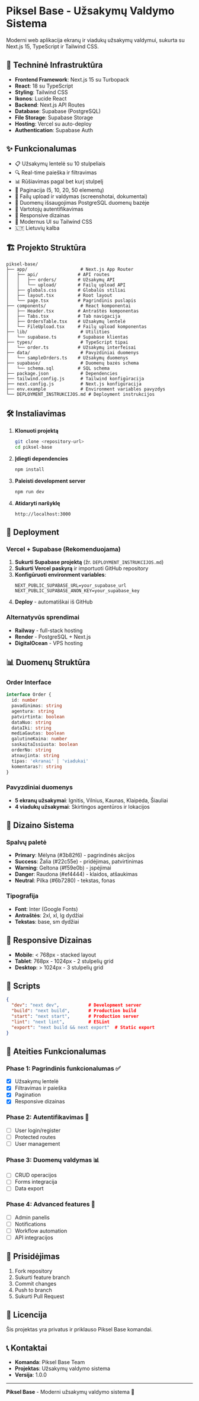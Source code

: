 # Piksel Base - Užsakymų Valdymo Sistema

Moderni web aplikacija ekranų ir viadukų užsakymų valdymui, sukurta su Next.js 15, TypeScript ir Tailwind CSS.

## 🚀 Techninė Infrastruktūra

- **Frontend Framework**: Next.js 15 su Turbopack
- **React**: 18 su TypeScript
- **Styling**: Tailwind CSS
- **Ikonos**: Lucide React
- **Backend**: Next.js API Routes
- **Database**: Supabase (PostgreSQL)
- **File Storage**: Supabase Storage
- **Hosting**: Vercel su auto-deploy
- **Authentication**: Supabase Auth

## ✨ Funkcionalumas

- 📋 Užsakymų lentelė su 10 stulpeliais
- 🔍 Real-time paieška ir filtravimas
- 📊 Rūšiavimas pagal bet kurį stulpelį
- 📄 Paginacija (5, 10, 20, 50 elementų)
- 📁 Failų upload ir valdymas (screenshotai, dokumentai)
- 💾 Duomenų išsaugojimas PostgreSQL duomenų bazėje
- 🔐 Vartotojų autentifikavimas
- 📱 Responsive dizainas
- 🎨 Modernus UI su Tailwind CSS
- 🇱🇹 Lietuvių kalba

## 🏗️ Projekto Struktūra

```
piksel-base/
├── app/                    # Next.js App Router
│   ├── api/               # API routes
│   │   ├── orders/        # Užsakymų API
│   │   └── upload/        # Failų upload API
│   ├── globals.css        # Globalūs stiliai
│   ├── layout.tsx         # Root layout
│   └── page.tsx           # Pagrindinis puslapis
├── components/             # React komponentai
│   ├── Header.tsx         # Antraštės komponentas
│   ├── Tabs.tsx           # Tab navigacija
│   ├── OrdersTable.tsx    # Užsakymų lentelė
│   └── FileUpload.tsx     # Failų upload komponentas
├── lib/                    # Utilities
│   └── supabase.ts        # Supabase klientas
├── types/                  # TypeScript tipai
│   └── order.ts           # Užsakymų interfeisai
├── data/                   # Pavyzdiniai duomenys
│   └── sampleOrders.ts    # Užsakymų duomenys
├── supabase/               # Duomenų bazės schema
│   └── schema.sql         # SQL schema
├── package.json            # Dependencies
├── tailwind.config.js      # Tailwind konfigūracija
├── next.config.js          # Next.js konfigūracija
├── env.example             # Environment variables pavyzdys
└── DEPLOYMENT_INSTRUKCIJOS.md # Deployment instrukcijos
```

## 🛠️ Instaliavimas

1. **Klonuoti projektą**
   ```bash
   git clone <repository-url>
   cd piksel-base
   ```

2. **Įdiegti dependencies**
   ```bash
   npm install
   ```

3. **Paleisti development server**
   ```bash
   npm run dev
   ```

4. **Atidaryti naršyklę**
   ```
   http://localhost:3000
   ```

## 🚀 Deployment

### Vercel + Supabase (Rekomenduojama)

1. **Sukurti Supabase projektą** (žr. `DEPLOYMENT_INSTRUKCIJOS.md`)
2. **Sukurti Vercel paskyrą** ir importuoti GitHub repository
3. **Konfigūruoti environment variables**:
   ```
   NEXT_PUBLIC_SUPABASE_URL=your_supabase_url
   NEXT_PUBLIC_SUPABASE_ANON_KEY=your_supabase_key
   ```
4. **Deploy** - automatiškai iš GitHub

### Alternatyvūs sprendimai

- **Railway** - full-stack hosting
- **Render** - PostgreSQL + Next.js
- **DigitalOcean** - VPS hosting

## 📊 Duomenų Struktūra

### Order Interface
```typescript
interface Order {
  id: number
  pavadinimas: string
  agentura: string
  patvirtinta: boolean
  dataNuo: string
  dataIki: string
  mediaGautas: boolean
  galutineKaina: number
  saskaitaIssiusta: boolean
  orderNo: string
  atnaujinta: string
  tipas: 'ekranai' | 'viadukai'
  komentaras?: string
}
```

### Pavyzdiniai duomenys
- **5 ekranų užsakymai**: Ignitis, Vilnius, Kaunas, Klaipėda, Šiauliai
- **4 viadukų užsakymai**: Skirtingos agentūros ir lokacijos

## 🎨 Dizaino Sistema

### Spalvų paletė
- **Primary**: Mėlyna (#3b82f6) - pagrindinės akcijos
- **Success**: Žalia (#22c55e) - pridėjimas, patvirtinimas
- **Warning**: Geltona (#f59e0b) - įspėjimai
- **Danger**: Raudona (#ef4444) - klaidos, atšaukimas
- **Neutral**: Pilka (#6b7280) - tekstas, fonas

### Tipografija
- **Font**: Inter (Google Fonts)
- **Antraštės**: 2xl, xl, lg dydžiai
- **Tekstas**: base, sm dydžiai

## 📱 Responsive Dizainas

- **Mobile**: < 768px - stacked layout
- **Tablet**: 768px - 1024px - 2 stulpelių grid
- **Desktop**: > 1024px - 3 stulpelių grid

## 🔧 Scripts

```json
{
  "dev": "next dev",           # Development server
  "build": "next build",       # Production build
  "start": "next start",       # Production server
  "lint": "next lint",         # ESLint
  "export": "next build && next export"  # Static export
}
```

## 🚀 Ateities Funkcionalumas

### Phase 1: Pagrindinis funkcionalumas ✅
- [x] Užsakymų lentelė
- [x] Filtravimas ir paieška
- [x] Pagination
- [x] Responsive dizainas

### Phase 2: Autentifikavimas 🔄
- [ ] User login/register
- [ ] Protected routes
- [ ] User management

### Phase 3: Duomenų valdymas 📊
- [ ] CRUD operacijos
- [ ] Forms integracija
- [ ] Data export

### Phase 4: Advanced features 🚀
- [ ] Admin panelis
- [ ] Notifications
- [ ] Workflow automation
- [ ] API integracijos

## 🤝 Prisidėjimas

1. Fork repository
2. Sukurti feature branch
3. Commit changes
4. Push to branch
5. Sukurti Pull Request

## 📄 Licencija

Šis projektas yra privatus ir priklauso Piksel Base komandai.

## 📞 Kontaktai

- **Komanda**: Piksel Base Team
- **Projektas**: Užsakymų valdymo sistema
- **Versija**: 1.0.0

---

**Piksel Base** - Moderni užsakymų valdymo sistema 🚀

